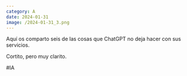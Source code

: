 ```yaml
--- 
category: A 
date: 2024-01-31 
image: /2024-01-31_3.png 
--- 
```


Aquí os comparto seis de las cosas que ChatGPT no deja hacer con sus servicios. 

Cortito, pero muy clarito.

#IA